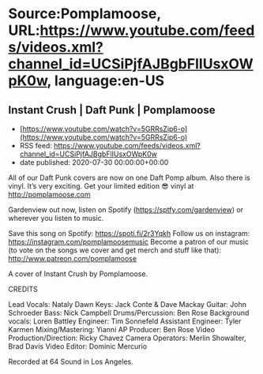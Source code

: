 # Source:Pomplamoose, URL:https://www.youtube.com/feeds/videos.xml?channel_id=UCSiPjfAJBgbFlIUsxOWpK0w, language:en-US

## Instant Crush | Daft Punk | Pomplamoose
 - [https://www.youtube.com/watch?v=5GRRsZip6-o](https://www.youtube.com/watch?v=5GRRsZip6-o)
 - RSS feed: https://www.youtube.com/feeds/videos.xml?channel_id=UCSiPjfAJBgbFlIUsxOWpK0w
 - date published: 2020-07-30 00:00:00+00:00

All of our Daft Punk covers are now on one Daft Pomp album. Also there is vinyl. It’s very exciting. Get your limited edition 😎 vinyl at http://pomplamoose.com

 Gardenview out now, listen on Spotify (https://sptfy.com/gardenview) or wherever you listen to music.

 Save this song on Spotify: https://spoti.fi/2r3Yqkh
Follow us on instagram: https://instagram.com/pomplamoosemusic
Become a patron of our music (to vote on the songs we cover and get merch and stuff like that): http://www.patreon.com/pomplamoose

A cover of Instant Crush by Pomplamoose.

CREDITS

Lead Vocals: Nataly Dawn
Keys: Jack Conte & Dave Mackay
Guitar: John Schroeder 
Bass: Nick Campbell
Drums/Percussion: Ben Rose
Background vocals: Loren Battley
Engineer: Tim Sonnefeld 
Assistant Engineer: Tyler Karmen 
Mixing/Mastering: Yianni AP
Producer: Ben Rose
Video Production/Direction: Ricky Chavez
Camera Operators: Merlin Showalter, Brad Davis
Video Editor: Dominic Mercurio

Recorded at 64 Sound in Los Angeles.

